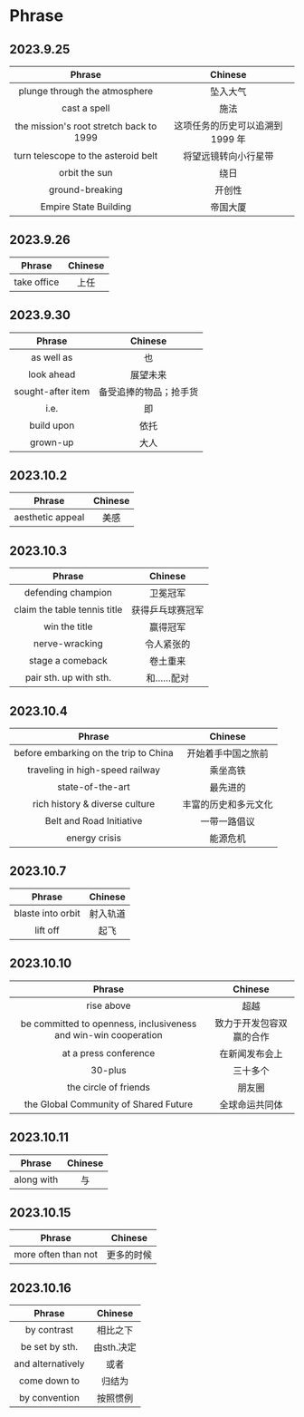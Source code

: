 # Phrase

## 2023.9.25

|Phrase|Chinese|
| :----: | :----: |
|plunge through the atmosphere | 坠入大气|
|cast a spell|施法|
|the mission's root stretch back to 1999|这项任务的历史可以追溯到 1999 年|
|turn telescope to the asteroid belt|将望远镜转向小行星带|
|orbit the sun|绕日|
|ground-breaking|开创性|
|Empire State Building|帝国大厦|


## 2023.9.26
|Phrase|Chinese|
| :----: | :----: |
|take office|上任|


## 2023.9.30
|Phrase|Chinese|
| :---: | :---: |
|as well as| 也|
|look ahead|展望未来|
|sought-after item|备受追捧的物品；抢手货|
|i.e.|即|
|build upon|依托|
|grown-up|大人|

## 2023.10.2
|Phrase|Chinese|
| :---: | :---: |
|aesthetic appeal|美感|

## 2023.10.3
|Phrase|Chinese|
| :---: | :---: |
|defending champion|卫冕冠军|
|claim the table tennis title|获得乒乓球赛冠军|
|win the title|赢得冠军|
|nerve-wracking|令人紧张的|
|stage a comeback|卷土重来|
|pair sth. up with sth.|和……配对|

## 2023.10.4
|Phrase|Chinese|
| :---: | :---: |
|before embarking on the trip to China|开始着手中国之旅前|
|traveling in high-speed railway|乘坐高铁|
|state-of-the-art|最先进的|
|rich history & diverse culture|丰富的历史和多元文化|
|Belt and Road Initiative|一带一路倡议|
|energy crisis|能源危机|

## 2023.10.7
|Phrase|Chinese|
| :---: | :---: |
|blaste into orbit|射入轨道|
|lift off|起飞|

## 2023.10.10
|Phrase|Chinese|
| :---: | :---: |
|rise above|超越|
|be committed to openness, inclusiveness and win-win cooperation|致力于开发包容双赢的合作|
|at a press conference|在新闻发布会上|
|30-plus|三十多个|
|the circle of friends|朋友圈|
|the Global Community of Shared Future|全球命运共同体|

## 2023.10.11
|Phrase|Chinese|
| :---: | :---: |
|along with|与|

## 2023.10.15
|Phrase|Chinese|
| :---: | :---: |
|more often than not|更多的时候|

## 2023.10.16
|Phrase|Chinese|
| :---: | :---: |
|by contrast|相比之下|
|be set by sth.|由sth.决定|
|and alternatively|或者|
|come down to|归结为|
|by convention|按照惯例|





